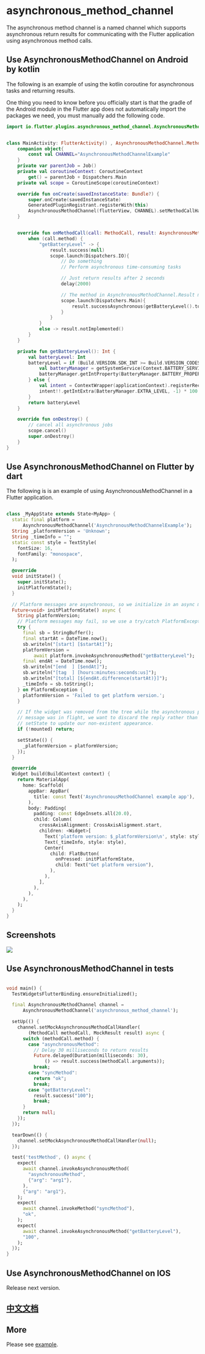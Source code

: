 # asynchronous_method_channel

The asynchronous method channel is a named channel which supports 
asynchronous return results for communicating with the Flutter 
application using asynchronous method calls.

## Use AsynchronousMethodChannel on Android by kotlin

The following is an example of using the kotlin coroutine 
for asynchronous tasks and returning results.

One thing you need to know before you officially start is 
that the gradle of the Android module in the Flutter app 
does not automatically import the packages we need, 
you must manually add the following code.

```kotlin
import io.flutter.plugins.asynchronous_method_channel.AsynchronousMethodChannel
```

```kotlin

class MainActivity: FlutterActivity() , AsynchronousMethodChannel.MethodCallHandler {
    companion object{
        const val CHANNEL="AsynchronousMethodChannelExample"
    }
    private var parentJob = Job()
    private val coroutineContext: CoroutineContext
        get() = parentJob + Dispatchers.Main
    private val scope = CoroutineScope(coroutineContext)

    override fun onCreate(savedInstanceState: Bundle?) {
        super.onCreate(savedInstanceState)
        GeneratedPluginRegistrant.registerWith(this)
        AsynchronousMethodChannel(flutterView, CHANNEL).setMethodCallHandler(this)
    }


    override fun onMethodCall(call: MethodCall, result: AsynchronousMethodChannel.Result) {
        when (call.method) {
            "getBatteryLevel" -> {
                result.success(null)
                scope.launch(Dispatchers.IO){
                    // Do something
                    // Perform asynchronous time-consuming tasks

                    // Just return results after 2 seconds
                    delay(2000)

                    // The method in AsynchronousMethodChannel.Result must be called on the main thread of the platform
                    scope.launch(Dispatchers.Main){
                        result.successAsynchronous(getBatteryLevel().toString())
                    }
                }
            }
            else -> result.notImplemented()
        }
    }

    private fun getBatteryLevel(): Int {
        val batteryLevel: Int
        batteryLevel = if (Build.VERSION.SDK_INT >= Build.VERSION_CODES.LOLLIPOP) {
            val batteryManager = getSystemService(Context.BATTERY_SERVICE) as BatteryManager
            batteryManager.getIntProperty(BatteryManager.BATTERY_PROPERTY_CAPACITY)
        } else {
            val intent = ContextWrapper(applicationContext).registerReceiver(null, IntentFilter(Intent.ACTION_BATTERY_CHANGED))
            intent!!.getIntExtra(BatteryManager.EXTRA_LEVEL, -1) * 100 / intent.getIntExtra(BatteryManager.EXTRA_SCALE, -1)
        }
        return batteryLevel
    }

    override fun onDestroy() {
        // cancel all asynchronous jobs
        scope.cancel()
        super.onDestroy()
    }
}

```

## Use AsynchronousMethodChannel on Flutter by dart

The following is is an example of using AsynchronousMethodChannel in a Flutter application.

```dart

class _MyAppState extends State<MyApp> {
  static final platform =
      AsynchronousMethodChannel('AsynchronousMethodChannelExample');
  String _platformVersion = 'Unknown';
  String _timeInfo = "";
  static const style = TextStyle(
    fontSize: 16,
    fontFamily: "monospace",
  );

  @override
  void initState() {
    super.initState();
    initPlatformState();
  }

  // Platform messages are asynchronous, so we initialize in an async method.
  Future<void> initPlatformState() async {
    String platformVersion;
    // Platform messages may fail, so we use a try/catch PlatformException.
    try {
      final sb = StringBuffer();
      final startAt = DateTime.now();
      sb.writeln("[start] [$startAt]");
      platformVersion =
          await platform.invokeAsynchronousMethod("getBatteryLevel");
      final endAt = DateTime.now();
      sb.writeln("[end  ] [$endAt]");
      sb.writeln("[tag  ] [hours:minutes:seconds:us]");
      sb.writeln("[total] [${endAt.difference(startAt)}]");
      _timeInfo = sb.toString();
    } on PlatformException {
      platformVersion = 'Failed to get platform version.';
    }

    // If the widget was removed from the tree while the asynchronous platform
    // message was in flight, we want to discard the reply rather than calling
    // setState to update our non-existent appearance.
    if (!mounted) return;

    setState(() {
      _platformVersion = platformVersion;
    });
  }

  @override
  Widget build(BuildContext context) {
    return MaterialApp(
      home: Scaffold(
        appBar: AppBar(
          title: const Text('AsynchronousMethodChannel example app'),
        ),
        body: Padding(
          padding: const EdgeInsets.all(20.0),
          child: Column(
            crossAxisAlignment: CrossAxisAlignment.start,
            children: <Widget>[
              Text('platform version: $_platformVersion\n', style: style),
              Text(_timeInfo, style: style),
              Center(
                child: FlatButton(
                  onPressed: initPlatformState,
                  child: Text("Get platform version"),
                ),
              ),
            ],
          ),
        ),
      ),
    );
  }
}

```

## Screenshots 

![](https://s2.ax1x.com/2019/10/30/K5PlAH.md.png)

## Use AsynchronousMethodChannel in tests

```dart

void main() {
  TestWidgetsFlutterBinding.ensureInitialized();

  final AsynchronousMethodChannel channel =
      AsynchronousMethodChannel('asynchronous_method_channel');

  setUp(() {
    channel.setMockAsynchronousMethodCallHandler(
        (MethodCall methodCall, MockResult result) async {
      switch (methodCall.method) {
        case "asynchronousMethod":
          // Delay 30 milliseconds to return results
          Future.delayed(Duration(milliseconds: 30),
              () => result.success(methodCall.arguments));
          break;
        case "syncMethod":
          return "ok";
          break;
        case "getBatteryLevel":
          result.success("100");
          break;
      }
      return null;
    });
  });

  tearDown(() {
    channel.setMockAsynchronousMethodCallHandler(null);
  });

  test('testMethod', () async {
    expect(
      await channel.invokeAsynchronousMethod(
        "asynchronousMethod",
        {"arg": "arg1"},
      ),
      {"arg": "arg1"},
    );
    expect(
      await channel.invokeMethod("syncMethod"),
      "ok",
    );
    expect(
      await channel.invokeAsynchronousMethod("getBatteryLevel"),
      "100",
    );
  });
}

```

## Use AsynchronousMethodChannel on IOS

Release next version.

## [中文文档](#)

## More

Please see [example](https://github.com/microtears/asynchronous-method-channel/tree/master/example).